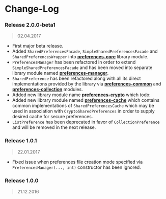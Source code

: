 Change-Log
===============

### Release 2.0.0-beta1 ###
> 02.04.2017

- First major beta release.
- Added `SharedPreferencesFacade`, `SimpleSharedPreferencesFacade` and `SharedPreferencesWrapper`
  into **[preferences-core](https://github.com/universum-studios/android_preferences/MODULES.md)**
  library module.
- `PreferencesManager` has been refactored in order to extend `SimpleSharedPreferencesFacade` and has
  been moved into separate library module named **[preferences-manager](https://github.com/universum-studios/android_preferences/MODULES.md)**.
- `SharedPreference` has been refactored along with all its direct implementations provided by the
  library via **[preferences-common](https://github.com/universum-studios/android_preferences/MODULES.md)**
  and **[preferences-collection](https://github.com/universum-studios/android_preferences/MODULES.md)**
  modules.
- Added new library module name **[preferences-crypto](https://github.com/universum-studios/android_preferences/MODULES.md)**
  which todo:
- Added new library module named **[preferences-cache](https://github.com/universum-studios/android_preferences/MODULES.md)**
  which contains common implementations of `SharedPreferencesCache` which may be used in association
  with `CryptoSharedPreferences` in order to supply desired cache for secure preferences.
- `ListPreference` has been deprecated in favor of `CollectionPreference` and will be removed in
  the next release.

### Release 1.0.1 ###
> 22.01.2017

- Fixed issue when preferences file creation mode specified via `PreferencesManager(..., int)`
  constructor has been ignored.

### Release 1.0.0 ###
> 21.12.2016